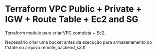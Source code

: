 # Terraform VPC Public + Private + IGW + Route Table + Ec2 and SG

Terraform module para criar VPC completa + Ec2. 

Necessário criar uma bucket antes da execução para armazenamento do tfstate no arquivo remote_backend_s3.tf
